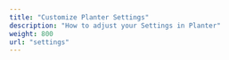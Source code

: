 ```yaml
---
title: "Customize Planter Settings"
description: "How to adjust your Settings in Planter"
weight: 800
url: "settings"
---
```

